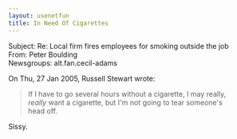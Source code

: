 ```yaml
---   
layout: usenetfun   
title: In Need Of Cigarettes   
---   
```

   
   
Subject: Re: Local firm fires employees for smoking outside the job   
From: Peter Boulding   
Newsgroups: alt.fan.cecil-adams   
   
On Thu, 27 Jan 2005, Russell Stewart wrote:   
>If I have to go several hours without a cigarette, I may really,   
>*really* want a cigarette, but I'm not going to tear someone's   
>head off.   

Sissy.   
   
   
   
